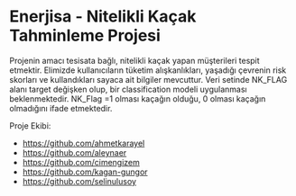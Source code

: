 # Enerjisa - Nitelikli Kaçak Tahminleme Projesi

Projenin amacı tesisata bağlı, nitelikli kaçak yapan müşterileri tespit etmektir. Elimizde kullanıcıların tüketim alışkanlıkları, yaşadığı çevrenin risk skorları ve kullandıkları sayaca ait bilgiler mevcuttur. Veri setinde NK_FLAG alanı target değişken olup, bir classification modeli uygulanması beklenmektedir. NK_Flag =1 olması kaçağın olduğu, 0 olması kaçağın olmadığını ifade etmektedir.  
  
  
  Proje Ekibi: 

- https://github.com/ahmetkarayel
- https://github.com/aleynaer
- https://github.com/cimengizem
- https://github.com/kagan-gungor
- https://github.com/selinulusoy

